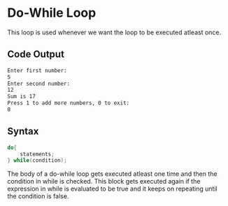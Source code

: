 # Do-While Loop

This loop is used whenever we want the loop to be executed atleast once.

## Code Output

```bash
Enter first number: 
5
Enter second number: 
12
Sum is 17 
Press 1 to add more numbers, 0 to exit: 
0
```

## Syntax

```java
do{
	statements;
} while(condition);
```

The body of a do-while loop gets executed atleast one time and then the condition in while is checked. This block gets executed again if the expression in while is evaluated to be true and it keeps on repeating until the condition is false.
